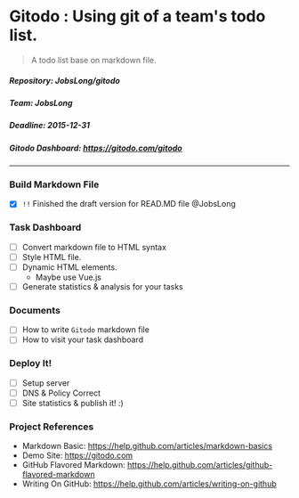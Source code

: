 # Gitodo : Using git of a team's todo list.

> A todo list base on markdown file.

##### Repository: JobsLong/gitodo
##### Team: JobsLong
##### Deadline: 2015-12-31
##### Gitodo Dashboard: https://gitodo.com/gitodo

***

### Build Markdown File

* [x] `!!` Finished the draft version for READ.MD file @JobsLong

### Task Dashboard

* [ ] Convert markdown file to HTML syntax
* [ ] Style HTML file.
* [ ] Dynamic HTML elements.
  - Maybe use Vue.js
* [ ] Generate statistics & analysis for your tasks

### Documents

* [ ] How to write `Gitodo` markdown file
* [ ] How to visit your task dashboard

### Deploy It!

* [ ] Setup server
* [ ] DNS & Policy Correct
* [ ] Site statistics & publish it! :)

### Project References

* Markdown Basic: https://help.github.com/articles/markdown-basics
* Demo Site: https://gitodo.com
* GitHub Flavored Markdown: https://help.github.com/articles/github-flavored-markdown
* Writing On GitHub: https://help.github.com/articles/writing-on-github
